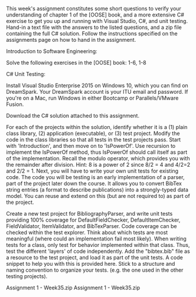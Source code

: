 This week's assignment constitutes some short questions to verify your understanding of chapter 1 of the [OOSE] book, and a more extensive C# exercise to get you up and running with Visual Studio, C#, and unit testing. Hand-in a text file with the answers to the listed questions, and a zip file containing the full C# solution. Follow the instructions specified on the assignments page on how to hand in the assignment.

Introduction to Software Engineering:

Solve the following exercises in the [OOSE] book: 1-6, 1-8

C# Unit Testing:

Install Visual Studio Enterprise 2015 on Windows 10, which you can find on DreamSpark. Your DreamSpark account is your ITU email and password. If you're on a Mac, run Windows in either Bootcamp or Parallels/VMware Fusion.

Download the C# solution attached to this assignment.

For each of the projects within the solution, identify whether it is a (1) plain class library, (2) application (executable), or (3) test project.
Modify the code in the class libraries so that all tests in the test projects pass. Start with 'Introduction', and then move on to 'IsPowerOf'. Use recursion to implement the IsPowerOf method, thus IsPowerOf should call itself as part of the implementation. Recall the modulo operator, which provides you with the remainder after division. Hint: 8 is a power of 2 since 8/2 = 4 and 4/2=2 and 2/2 = 1.
Next, you will have to write your own unit tests for existing code. The code you will be testing is an early implementation of a parser, part of the project later down the course. It allows you to convert BibTex string entries (a format to describe publications) into a strongly-typed data model. You can reuse and extend on this (but are not required to) as part of the project.

Create a new test project for BibliographyParser, and write unit tests providing 100% coverage for DefaultFieldChecker, DefaultItemChecker, FieldValidator, ItemValidator, and BibTexParser. Code coverage can be checked within the test explorer. Think about which tests are most meaningful (where could an implementation fail most likely). When writing tests for a class, only test for behavior implemented within that class. Thus, test the different 'layers' of code independently. Add the "bibtex.bib" file as a resource to the test project, and load it as part of the unit tests. A code snippet to help you with this is provided here.
Stick to a structure and naming convention to organize your tests. (e.g. the one used in the other testing projects).
 
Assignment 1 - Week35.zip Assignment 1 - Week35.zip
